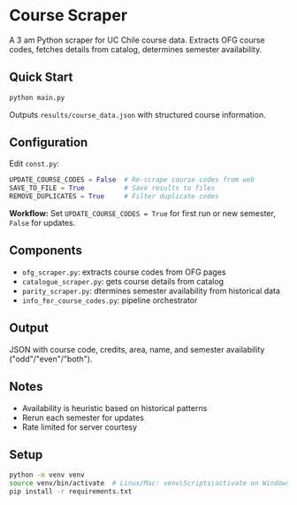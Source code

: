 # Course Scraper

A 3 am Python scraper for UC Chile course data. Extracts OFG course codes, fetches details from catalog, determines semester availability.

## Quick Start

```bash
python main.py
```

Outputs `results/course_data.json` with structured course information.

## Configuration

Edit `const.py`:

```python
UPDATE_COURSE_CODES = False  # Re-scrape course codes from web
SAVE_TO_FILE = True          # Save results to files  
REMOVE_DUPLICATES = True     # Filter duplicate codes
```

**Workflow:** Set `UPDATE_COURSE_CODES = True` for first run or new semester, `False` for updates.

## Components

- `ofg_scraper.py`: extracts course codes from OFG pages
- `catalogue_scraper.py`: gets course details from catalog
- `parity_scraper.py`: dtermines semester availability from historical data
- `info_for_course_codes.py`: pipeline orchestrator

## Output

JSON with course code, credits, area, name, and semester availability ("odd"/"even"/"both").

## Notes

- Availability is heuristic based on historical patterns
- Rerun each semester for updates
- Rate limited for server courtesy

## Setup

```bash
python -m venv venv
source venv/bin/activate  # Linux/Mac: venv\Scripts\activate on Windows
pip install -r requirements.txt
```